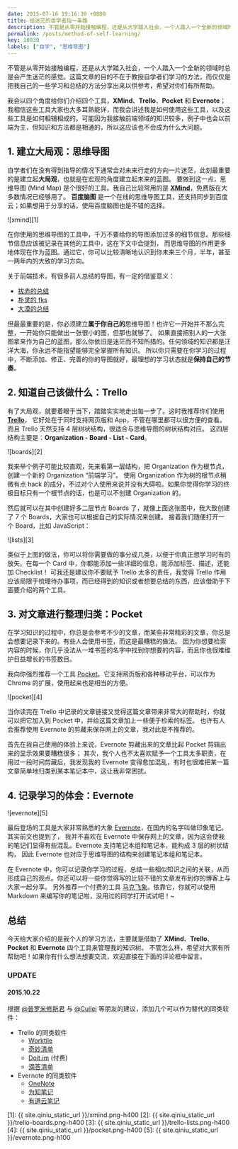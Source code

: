 ```yaml
---
date: 2015-07-16 19:16:30 +0800
title: 给迷茫的自学者指一条路
description: 不管是从零开始接触编程，还是从大学踏入社会，一个人踏入一个全新的领域时总是会产生迷茫的感觉。这篇文章的目的不在于教授自学者们学习的方法，仅仅把我自己的一些学习和总结的方法分享出来，以供各位参考，希望对你们有所帮助。
permalink: /posts/method-of-self-learning/
key: 10030
labels: ["自学", "思维导图"]
---
```


不管是从零开始接触编程，还是从大学踏入社会，一个人踏入一个全新的领域时总是会产生迷茫的感觉。这篇文章的目的不在于教授自学者们学习的方法，而仅仅是把我自己的一些学习和总结的方法分享出来以供参考，希望对你们有所帮助。

我会以四个角度给你们介绍四个工具，**XMind**、**Trello**、**Pocket** 和 **Evernote**；我相信这些工具大家也大多耳熟能详，而我会讲述我是如何使用这些工具，以及这些工具是如何相辅相成的。可能因为我接触前端领域的知识较多，例子中也会以前端为主，但知识和方法都是相通的，所以这应该也不会成为什么大问题。

## 1. 建立大局观：思维导图

自学者们在没有得到指导的情况下通常会对未来行走的方向一片迷茫，此刻最重要的是建立起**大局观**，也就是在宏观的角度建立起未来的蓝图。
要做到这一点，思维导图 (Mind Map) 是个很好的工具。我自己比较常用的是 **[XMind](http://www.xmind.net/cn/)**，免费版在大多数情况已经够用了。
**百度脑图** 是一个在线的思维导图工具，还支持同步到百度云；如果想用于分享的话，使用百度脑图也是不错的选择。

![xmind][1]

在你使用的思维导图的工具中，千万不要给你的导图添加过多的细节信息。那些细节信息应该被记录在其他的工具中，这在下文中会提到，
而思维导图的作用更多地体现在作为蓝图。通过它，你可以比较清晰地认识到你未来三个月，半年，甚至一两年内的大致的学习方向。

关于前端技术，有很多前人总结的导图，有一定的借鉴意义：

- [拔赤的总结](https://camo.githubusercontent.com/6797bdc1a11d35369611c817bbd5dae9a162d775/68747470733a2f2f7261772e6769746875622e636f6d2f4a61636b736f6e5469616e2f666b732f6d61737465722f666967757265732f666b732e6a7067)
- [朴灵的 fks](https://github.com/JacksonTian/fks)
- [大漠的总结](http://www.w3cplus.com/sites/default/files/blogs/2015/1506/js-in-one-pic.png)

但最最重要的是，你必须建立**属于你自己的**思维导图！也许它一开始并不那么完整，一开始你只能做出一张很小的图，但那也就够了。
如果直接把别人的一大张图拿来作为自己的蓝图，那么你依旧是迷茫而不知所措的。任何领域的知识都是汪洋大海，你永远不能指望能够完全掌握所有知识。
所以你只需要在你学习的过程中，不断添加、修正、完善的你的导图就好，最理想的学习状态就是**保持自己的节奏**。

## 2. 知道自己该做什么：Trello

有了大局观，就要着眼于当下，踏踏实实地走出每一步了。这时我推荐你们使用 **[Trello](https://trello.com/)**，
它好处在于同时支持网页版和 App，不管在哪里都可以很方便的查看。而且 Trello 天然支持 4 层树状结构，很适合与思维导图的树状结构对应。
这四层结构主要是：**Organization - Board - List - Card**。

![boards][2]

我来举个例子可能比较直观，先来看第一层结构，把 Organization 作为根节点，创建一个新的 Organization “前端学习”。
使用 Organization 作为树的根节点稍微有点 hack 的成分，不过对个人使用来说并没有大碍啦。如果你觉得你学习的终极目标只有一个根节点的话，也是可以不创建 Organization 的。

然后就可以在其中创建好多二层节点 Boards 了，就像上面这张图中，我大致创建了 7 个 Boards，大家也可以根据自己的实际情况来创建。
接着我们随便打开一个 Board，比如 JavaScript：

![lists][3]

类似于上图的做法，你可以将你需要做的事分成几类，以便于你真正想学习时有的放矢。在每一个 Card 中，你都能添加一些详细的信息，能添加标签、描述，还能加 Checklist！
可我还是建议你不要赋予 Trello 太多的责任，我觉得 Trello 作用应该局限于梳理待办事项，而已经得到的知识或者想要总结的东西，应该借助于下面要介绍的两个工具。

## 3. 对文章进行整理归类：Pocket

在学习知识的过程中，你总是会参考不少的文章，而某些非常精彩的文章，你总是会想要记录下来的。有些人会使用书签，而这是最糟糕的做法。
因为你想要检索内容的时候，你几乎没法从一堆书签的名字中找到你想要的内容，而且你也很难维护日益增长的书签数目。

我向你强烈推荐一个工具 [Pocket](https://getpocket.com/chrome/)。它支持网页版和各种移动平台，可以作为 Chrome 的扩展，使用起来也是相当的方便。

![pocket][4]

当你读完在 Trello 中记录的文章链接又觉得这篇文章带来非常大的帮助时，你就可以把它加入到 Pocket 中，并给这篇文章加上一些便于检索的标签。
也许有人会推荐使用 Evernote 的剪藏来保存网上的文章，我对此是不推荐的。

首先在我自己使用的体验上来说，Evernote 剪藏出来的文章比起 Pocket 剪辑出来的显示效果要糟糕很多；
其次，我个人也不太喜欢赋予一个工具太多职责，在用过一段时间剪藏后，我发现我的 Evernote 变得愈加混乱，有时也很难把某一篇文章简单地归类到某本笔记本中，这让我非常困扰。

## 4. 记录学习的体会：Evernote

![evernote][5]

最后登场的工具是大家非常熟悉的大象 [Evernote](https://evernote.com/intl/zh-cn/)，在国内的名字叫做印象笔记。其实前文也提到了，
我并不喜欢在 Evernote 中保存网上的文章，因为这会使我的笔记们显得有些混乱。Evernote 支持笔记本组和笔记本，能构成 3 层的树状结构，
因此 Evernote 也对应于思维导图的结构来创建笔记本组和笔记本。

在 Evernote 中，你可以记录你学习的过程，总结一些相似知识之间的关联，从而形成自己的观点。你还可以将一些你觉得写的比较不错的文章发布到你的博客上与大家一起分享。
另外推荐一个付费的工具 [马克飞象](http://maxiang.info/)。依靠它，你就可以使用 Markdown 来编写你的笔记啦，没用过的同学打开试试吧！~

## 总结

今天给大家介绍的是我个人的学习方法，主要就是借助了 **XMind**、**Trello**、**Pocket** 和 **Evernote** 四个工具来管理我的知识树。
不管怎么样，希望对大家有所帮助吧！如果你有什么想法想要交流，欢迎直接在下面的评论框中留言。

### UPDATE

#### 2015.10.22

根据 [@普罗米修斯君](http://weibo.com/u/3140194393) 与 [@Cuilei](http://www.zhihu.com/people/cuilei) 等朋友的建议，添加几个可以作为替代的同类软件：

- Trello 的同类软件
    - [Worktile](https://worktile.com/)
    - [奇妙清单](https://www.wunderlist.com/zh/)
    - [Doit.im](http://doit.im/cn/) (付费)
    - [滴答清单](https://www.dida365.com)
- Evernote 的同类软件
    - [OneNote](http://www.onenote.com/)
    - [为知笔记](http://www.wiz.cn/)
    - [有道云笔记](http://note.youdao.com/)

[1]: {{ site.qiniu_static_url }}/xmind.png-h400
[2]: {{ site.qiniu_static_url }}/trello-boards.png-h400
[3]: {{ site.qiniu_static_url }}/trello-lists.png-h400
[4]: {{ site.qiniu_static_url }}/pocket.png-h400
[5]: {{ site.qiniu_static_url }}/evernote.png-h100